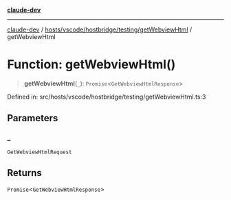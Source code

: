 [**claude-dev**](../../../../../../README.md)

***

[claude-dev](../../../../../../README.md) / [hosts/vscode/hostbridge/testing/getWebviewHtml](../README.md) / getWebviewHtml

# Function: getWebviewHtml()

> **getWebviewHtml**(`_`): `Promise`\<`GetWebviewHtmlResponse`\>

Defined in: src/hosts/vscode/hostbridge/testing/getWebviewHtml.ts:3

## Parameters

### \_

`GetWebviewHtmlRequest`

## Returns

`Promise`\<`GetWebviewHtmlResponse`\>
